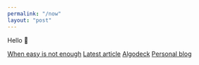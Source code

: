 ```yaml
---
permalink: "/now"
layout: "post"
---
```


Hello 👋

<a class="p2 m2 border block center" href="https://algodeck.com/simple-easy/" target="_blank">When easy is not enough</a>
<a class="p2 m2 border block center" href="https://algodeck.com/genetic-algorithm/" target="_blank">Latest article</a>
<a class="p2 m2 border block center" href="https://algodeck.com" target="_blank">Algodeck</a>
<a class="p2 m2 border block center" href="https://fhoehl.com" target="_blank">Personal blog</a>
